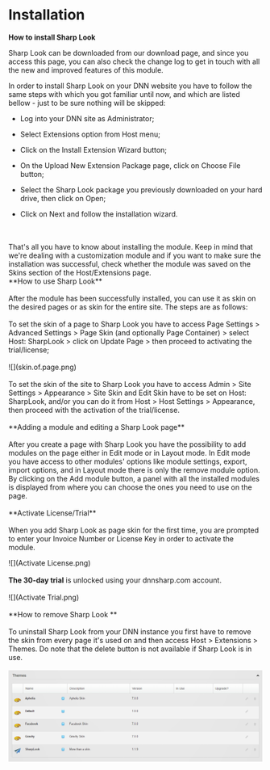 # Installation

**How to install Sharp Look**

Sharp Look can be downloaded from our download page, and since you access this page, you can also check the change log to get in touch with all the new and improved features of this module.

In order to install Sharp Look on your DNN website you have to follow the same steps with which you got familiar until now, and which are listed bellow - just to be sure nothing will be skipped:

* Log into your DNN site as Administrator;

* Select Extensions option from Host menu;

* Click on the Install Extension Wizard button;

* On the Upload New Extension Package page, click on Choose File button;

* Select the Sharp Look package you previously downloaded on your hard drive, then click on Open;

* Click on Next and follow the installation wizard.
<br />
<br />
That's all you have to know about installing the module. Keep in mind that we're dealing with a customization module and if you want to make sure the installation was successful, check whether the module was saved on the Skins section of the Host/Extensions page.  
<br />
**How to use Sharp Look**
<br />
<br />
After the module has been successfully installed, you can use it as skin on the desired pages or as skin for the entire site. The steps are as follows: 
<br />
<br />
To set the skin of a page to Sharp Look you have to access Page Settings > Advanced Settings > Page Skin (and optionally Page Container) > select Host: SharpLook > click on Update Page > then proceed to activating the trial/license;
<br />
<br />
![](skin.of.page.png)
<br />
<br />
To set the skin of the site to Sharp Look you have to access Admin > Site Settings > Appearance > Site Skin and Edit Skin have to be set on Host: SharpLook, and/or you can do it from Host > Host Settings > Appearance, then proceed with the activation of the trial/license.
<br />
<br />
**Adding a module and editing a Sharp Look page**
<br />
<br />
After you create a page with Sharp Look you have the possibility to add modules on the page either in Edit mode or in Layout mode. In Edit mode you have access to other modules' options like module settings, export, import options, and in Layout mode there is only the remove module option. By clicking on the Add module button, a panel with all the installed modules is displayed from where you can choose the ones you need to use on the page. 
<br />
<br />
**Activate License/Trial**
<br />
<br />
When you add Sharp Look as page skin for the first time, you are prompted to enter your Invoice Number or License Key in order to activate the module. 

![](Activate License.png)
<br />
<br />
**The 30-day trial** is unlocked using your dnnsharp.com account.
<br />
<br />
![](Activate Trial.png)
<br />
<br />
**How to remove Sharp Look **
<br />
<br />
To uninstall Sharp Look from your DNN instance you first have to remove the skin from every page it's used on and then access Host > Extensions > Themes. Do note that the delete button is not available if Sharp Look is in use.
<br />
<br />
![](Themes.png)